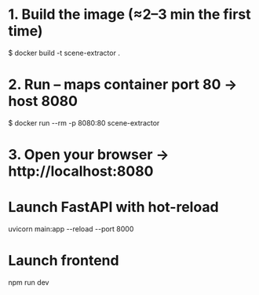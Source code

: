 # 1. Build the image (≈2–3 min the first time)
$ docker build -t scene-extractor .

# 2. Run – maps container port 80 → host 8080
$ docker run --rm -p 8080:80 scene-extractor

# 3. Open your browser → http://localhost:8080

# Launch FastAPI with hot-reload
uvicorn main:app --reload --port 8000

# Launch frontend
npm run dev